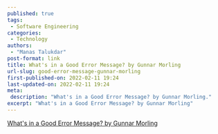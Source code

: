 ```yaml
---
published: true
tags:
 - Software Engineering
categories:
 - Technology
authors:
 - "Manas Talukdar"
post-format: link
title: What's in a Good Error Message? by Gunnar Morling
url-slug: good-error-message-gunnar-morling
first-published-on: 2022-02-11 19:24
last-updated-on: 2022-02-11 19:24
meta:
 description: "What's in a Good Error Message? by Gunnar Morling."
excerpt: "What's in a Good Error Message? by Gunnar Morling"
---
```


[What's in a Good Error Message? by Gunnar Morling](https://www.morling.dev/blog/whats-in-a-good-error-message/)
